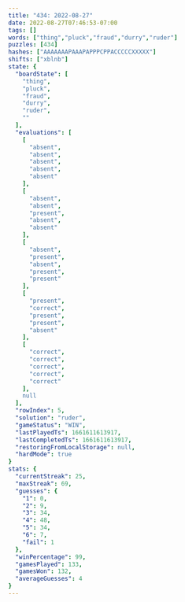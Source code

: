 ```yaml
---
title: "434: 2022-08-27"
date: 2022-08-27T07:46:53-07:00
tags: []
words: ["thing","pluck","fraud","durry","ruder"]
puzzles: [434]
hashes: ["AAAAAAAPAAAPAPPPCPPACCCCCXXXXX"]
shifts: ["xblnb"]
state: {
  "boardState": [
    "thing",
    "pluck",
    "fraud",
    "durry",
    "ruder",
    ""
  ],
  "evaluations": [
    [
      "absent",
      "absent",
      "absent",
      "absent",
      "absent"
    ],
    [
      "absent",
      "absent",
      "present",
      "absent",
      "absent"
    ],
    [
      "absent",
      "present",
      "absent",
      "present",
      "present"
    ],
    [
      "present",
      "correct",
      "present",
      "present",
      "absent"
    ],
    [
      "correct",
      "correct",
      "correct",
      "correct",
      "correct"
    ],
    null
  ],
  "rowIndex": 5,
  "solution": "ruder",
  "gameStatus": "WIN",
  "lastPlayedTs": 1661611613917,
  "lastCompletedTs": 1661611613917,
  "restoringFromLocalStorage": null,
  "hardMode": true
}
stats: {
  "currentStreak": 25,
  "maxStreak": 69,
  "guesses": {
    "1": 0,
    "2": 9,
    "3": 34,
    "4": 48,
    "5": 34,
    "6": 7,
    "fail": 1
  },
  "winPercentage": 99,
  "gamesPlayed": 133,
  "gamesWon": 132,
  "averageGuesses": 4
}
---
```


<!-- more -->
